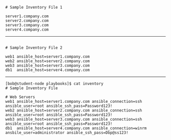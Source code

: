 
```
# Sample Inventory File 1

server1.company.com
server2.company.com
server3.company.com
server4.company.com
```
--------------------------------------------------------------------------------------------------------
```

# Sample Inventory File 2

web1 ansible_host=server1.company.com
web2 ansible_host=server2.company.com
web3 ansible_host=server3.company.com
db1  ansible_host=server4.company.com

```
---------------------------------------------------------------------------------------------------------
```
[bob@student-node playbooks]$ cat inventory 
# Sample Inventory File

# Web Servers
web1 ansible_host=server1.company.com ansible_connection=ssh ansible_user=root ansible_ssh_pass=Password123!
web2 ansible_host=server2.company.com ansible_connection=ssh ansible_user=root ansible_ssh_pass=Password123!
web3 ansible_host=server3.company.com ansible_connection=ssh ansible_user=root ansible_ssh_pass=Password123!
db1  ansible_host=server4.company.com ansible_connection=winrm ansbile_user=administrator ansible_ssh_pass=Dbp@ss123!

```
